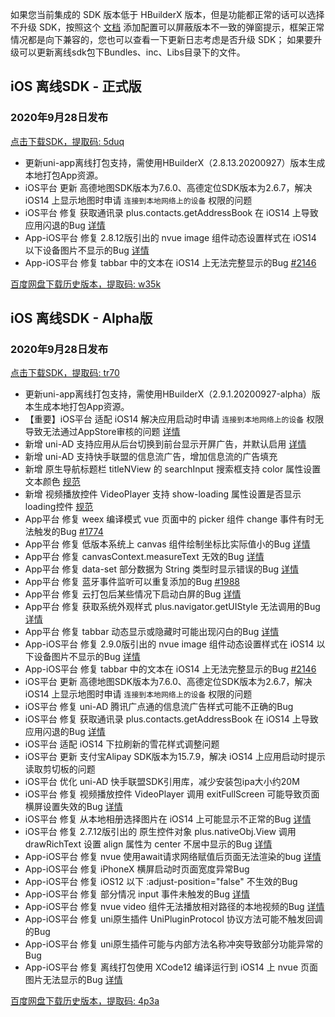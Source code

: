 如果您当前集成的 SDK 版本低于 HBuilderX 版本，但是功能都正常的话可以选择不升级 SDK，按照这个 [文档](https://ask.dcloud.net.cn/article/35627) 添加配置可以屏蔽版本不一致的弹窗提示，框架正常情况都是向下兼容的，您也可以查看一下更新日志考虑是否升级 SDK； 如果要升级可以更新离线sdk包下Bundles、inc、Libs目录下的文件。

## iOS 离线SDK - 正式版

### 2020年9月28日发布 
[点击下载SDK，提取码: 5duq](https://pan.baidu.com/s/1W1Tf-geltLQpSlA94QSM_w)
+ 更新uni-app离线打包支持，需使用HBuilderX（2.8.13.20200927）版本生成本地打包App资源。
+ iOS平台 更新 高德地图SDK版本为7.6.0、高德定位SDK版本为2.6.7，解决 iOS14 上显示地图时申请 `连接到本地网络上的设备` 权限的问题
+ iOS平台 修复 获取通讯录 plus.contacts.getAddressBook 在 iOS14 上导致应用闪退的Bug [详情](https://ask.dcloud.net.cn/question/107339)
+ App-iOS平台 修复 2.8.12版引出的 nvue image 组件动态设置样式在 iOS14 以下设备图片不显示的Bug [详情](https://ask.dcloud.net.cn/question/107884)
+ App-iOS平台 修复 tabbar 中的文本在 iOS14 上无法完整显示的Bug [#2146](https://github.com/dcloudio/uni-app/issues/2146)

[百度网盘下载历史版本，提取码: w35k](https://pan.baidu.com/s/1gZGJMaSqZQftqgEVtadvEg)



## iOS 离线SDK - Alpha版

### 2020年9月28日发布 
[点击下载SDK，提取码: tr70](https://pan.baidu.com/s/1FoW7MyvXVMgRHpP3dk1aNg)
+ 更新uni-app离线打包支持，需使用HBuilderX（2.9.1.20200927-alpha）版本生成本地打包App资源。
+ 【重要】iOS平台 适配 iOS14 解决应用启动时申请 `连接到本地网络上的设备` 权限导致无法通过AppStore审核的问题 [详情](https://ask.dcloud.net.cn/question/107530)
+ 新增 uni-AD 支持应用从后台切换到前台显示开屏广告，并默认启用 [详情](https://ask.dcloud.net.cn/article/36718#splash_fr)
+ 新增 uni-AD 支持快手联盟的信息流广告，增加信息流的广告填充
+ 新增 原生导航标题栏 titleNView 的 searchInput 搜索框支持 color 属性设置文本颜色 [规范](https://www.html5plus.org/doc/zh_cn/webview.html#plus.webview.WebviewTitleNViewSearchInputStyles)
+ 新增 视频播放控件 VideoPlayer 支持 show-loading 属性设置是否显示loading控件 [规范](https://www.html5plus.org/doc/zh_cn/video.html#plus.video.VideoPlayerStyles)
+ App平台 修复 weex 编译模式 vue 页面中的 picker 组件 change 事件有时无法触发的Bug [#1774](https://github.com/dcloudio/uni-app/issues/1774)
+ App平台 修复 低版本系统上 canvas 组件绘制坐标比实际值小的Bug [详情](https://ask.dcloud.net.cn/question/105866)
+ App平台 修复 canvasContext.measureText 无效的Bug [详情](https://ask.dcloud.net.cn/question/107032)
+ App平台 修复 data-set 部分数据为 String 类型时显示错误的Bug [详情](https://ask.dcloud.net.cn/question/100073)
+ App平台 修复 蓝牙事件监听可以重复添加的Bug [#1988](https://github.com/dcloudio/uni-app/issues/1988)
+ App平台 修复 云打包后某些情况下启动白屏的Bug [详情](https://ask.dcloud.net.cn/question/107332)
+ App平台 修复 获取系统外观样式 plus.navigator.getUIStyle 无法调用的Bug [详情](https://ask.dcloud.net.cn/question/103886)
+ App平台 修复 tabbar 动态显示或隐藏时可能出现闪白的Bug [详情](https://ask.dcloud.net.cn/question/80898)
+ App-iOS平台 修复 2.9.0版引出的 nvue image 组件动态设置样式在 iOS14 以下设备图片不显示的Bug [详情](https://ask.dcloud.net.cn/question/107884)
+ App-iOS平台 修复 tabbar 中的文本在 iOS14 上无法完整显示的Bug [#2146](https://github.com/dcloudio/uni-app/issues/2146)
+ iOS平台 更新 高德地图SDK版本为7.6.0、高德定位SDK版本为2.6.7，解决 iOS14 上显示地图时申请 `连接到本地网络上的设备` 权限的问题
+ iOS平台 修复 uni-AD 腾讯广点通的信息流广告样式可能不正确的Bug
+ iOS平台 修复 获取通讯录 plus.contacts.getAddressBook 在 iOS14 上导致应用闪退的Bug [详情](https://ask.dcloud.net.cn/question/107339)
+ iOS平台 适配 iOS14 下拉刷新的雪花样式调整问题
+ iOS平台 更新 支付宝Alipay SDK版本为15.7.9，解决 iOS14 上应用启动时提示读取剪切板的问题
+ iOS平台 优化 uni-AD 快手联盟SDK引用库，减少安装包ipa大小约20M
+ iOS平台 修复 视频播放控件 VideoPlayer 调用 exitFullScreen 可能导致页面横屏设置失效的Bug [详情](https://ask.dcloud.net.cn/question/105520)
+ iOS平台 修复 从本地相册选择图片在 iOS14 上可能显示不正常的Bug [详情](https://ask.dcloud.net.cn/question/107745)
+ iOS平台 修复 2.7.12版引出的 原生控件对象 plus.nativeObj.View 调用 drawRichText 设置 align 属性为 center 不居中显示的Bug [详情](https://ask.dcloud.net.cn/question/103328)
+ App-iOS平台 修复 nvue 使用await请求网络赋值后页面无法渲染的bug [详情](https://ask.dcloud.net.cn/question/107670)
+ App-iOS平台 修复 iPhoneX 横屏启动时页面宽度异常Bug
+ App-iOS平台 修复 iOS12 以下 :adjust-position="false" 不生效的Bug
+ App-iOS平台 修复 部分情况 input 事件未触发的Bug [详情](https://ask.dcloud.net.cn/question/101135)
+ App-iOS平台 修复 nvue video 组件无法播放相对路径的本地视频的Bug [详情](https://ask.dcloud.net.cn/question/107215)
+ App-iOS平台 修复 uni原生插件 UniPluginProtocol 协议方法可能不触发回调的Bug
+ App-iOS平台 修复 uni原生插件可能与内部方法名称冲突导致部分功能异常的Bug
+ App-iOS平台 修复 离线打包使用 XCode12 编译运行到 iOS14 上 nvue 页面图片无法显示的Bug [详情](https://ask.dcloud.net.cn/question/107320)


  
[百度网盘下载历史版本，提取码: 4p3a](https://pan.baidu.com/s/1C0H4DhfI-wXG0NaR2AiE7g)
